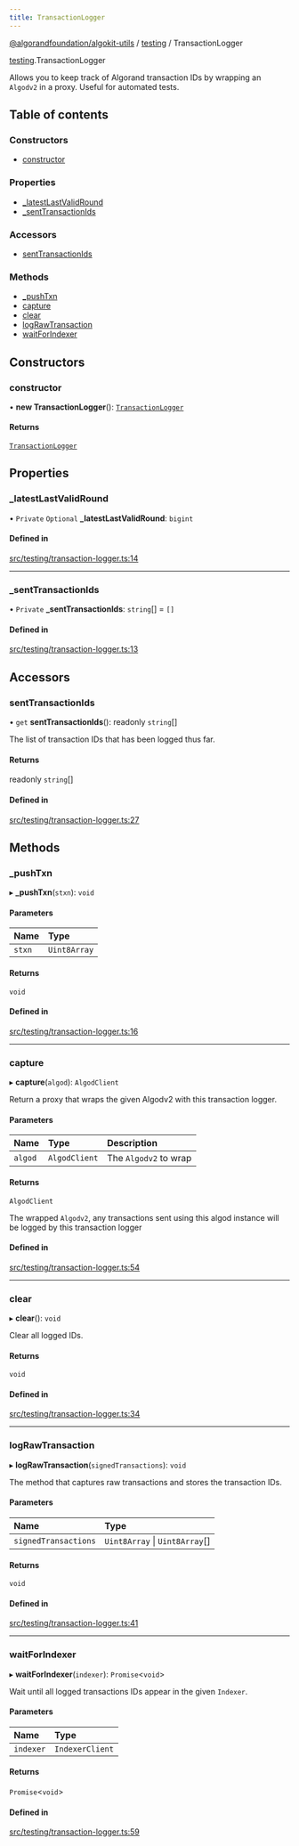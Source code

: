 ```yaml
---
title: TransactionLogger
---
```


[@algorandfoundation/algokit-utils](/reference/algokit-utils-ts/api/readme/) / [testing](/reference/algokit-utils-ts/api/modules/testing/) / TransactionLogger

[testing](/reference/algokit-utils-ts/api/modules/testing/).TransactionLogger

Allows you to keep track of Algorand transaction IDs by wrapping an `Algodv2` in a proxy.
Useful for automated tests.

## Table of contents

### Constructors

- [constructor](testing.TransactionLogger.md#constructor)

### Properties

- [\_latestLastValidRound](testing.TransactionLogger.md#_latestlastvalidround)
- [\_sentTransactionIds](testing.TransactionLogger.md#_senttransactionids)

### Accessors

- [sentTransactionIds](testing.TransactionLogger.md#senttransactionids)

### Methods

- [\_pushTxn](testing.TransactionLogger.md#_pushtxn)
- [capture](testing.TransactionLogger.md#capture)
- [clear](testing.TransactionLogger.md#clear)
- [logRawTransaction](testing.TransactionLogger.md#lograwtransaction)
- [waitForIndexer](testing.TransactionLogger.md#waitforindexer)

## Constructors

### constructor

• **new TransactionLogger**(): [`TransactionLogger`](testing.TransactionLogger.md)

#### Returns

[`TransactionLogger`](testing.TransactionLogger.md)

## Properties

### \_latestLastValidRound

• `Private` `Optional` **\_latestLastValidRound**: `bigint`

#### Defined in

[src/testing/transaction-logger.ts:14](https://github.com/algorandfoundation/algokit-utils-ts/blob/main/src/testing/transaction-logger.ts#L14)

---

### \_sentTransactionIds

• `Private` **\_sentTransactionIds**: `string`[] = `[]`

#### Defined in

[src/testing/transaction-logger.ts:13](https://github.com/algorandfoundation/algokit-utils-ts/blob/main/src/testing/transaction-logger.ts#L13)

## Accessors

### sentTransactionIds

• `get` **sentTransactionIds**(): readonly `string`[]

The list of transaction IDs that has been logged thus far.

#### Returns

readonly `string`[]

#### Defined in

[src/testing/transaction-logger.ts:27](https://github.com/algorandfoundation/algokit-utils-ts/blob/main/src/testing/transaction-logger.ts#L27)

## Methods

### \_pushTxn

▸ **\_pushTxn**(`stxn`): `void`

#### Parameters

| Name   | Type         |
| :----- | :----------- |
| `stxn` | `Uint8Array` |

#### Returns

`void`

#### Defined in

[src/testing/transaction-logger.ts:16](https://github.com/algorandfoundation/algokit-utils-ts/blob/main/src/testing/transaction-logger.ts#L16)

---

### capture

▸ **capture**(`algod`): `AlgodClient`

Return a proxy that wraps the given Algodv2 with this transaction logger.

#### Parameters

| Name    | Type          | Description           |
| :------ | :------------ | :-------------------- |
| `algod` | `AlgodClient` | The `Algodv2` to wrap |

#### Returns

`AlgodClient`

The wrapped `Algodv2`, any transactions sent using this algod instance will be logged by this transaction logger

#### Defined in

[src/testing/transaction-logger.ts:54](https://github.com/algorandfoundation/algokit-utils-ts/blob/main/src/testing/transaction-logger.ts#L54)

---

### clear

▸ **clear**(): `void`

Clear all logged IDs.

#### Returns

`void`

#### Defined in

[src/testing/transaction-logger.ts:34](https://github.com/algorandfoundation/algokit-utils-ts/blob/main/src/testing/transaction-logger.ts#L34)

---

### logRawTransaction

▸ **logRawTransaction**(`signedTransactions`): `void`

The method that captures raw transactions and stores the transaction IDs.

#### Parameters

| Name                 | Type                           |
| :------------------- | :----------------------------- |
| `signedTransactions` | `Uint8Array` \| `Uint8Array`[] |

#### Returns

`void`

#### Defined in

[src/testing/transaction-logger.ts:41](https://github.com/algorandfoundation/algokit-utils-ts/blob/main/src/testing/transaction-logger.ts#L41)

---

### waitForIndexer

▸ **waitForIndexer**(`indexer`): `Promise`\<`void`\>

Wait until all logged transactions IDs appear in the given `Indexer`.

#### Parameters

| Name      | Type            |
| :-------- | :-------------- |
| `indexer` | `IndexerClient` |

#### Returns

`Promise`\<`void`\>

#### Defined in

[src/testing/transaction-logger.ts:59](https://github.com/algorandfoundation/algokit-utils-ts/blob/main/src/testing/transaction-logger.ts#L59)
